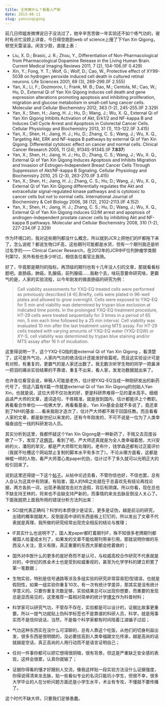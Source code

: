 ```yaml
---
title: 王林算什么？看看人严新
date: 2013-08-11
slug: yanxinqigong
---
```


前几日师姐发微博说日子没法过了，她辛辛苦苦做一年实验还不如个练气功的，彼时有点忙没顾上详查，今日得空跑到web of science上搜了下Yan Xin Qigong，顿觉天雷滚滚。闲言少叙，直接上表：

-  Liu, X. D.; Brasic, J. R.; Zhou, Y., Differentiation of Non-Pharmacological from Pharmacological Dopamine Release in the Living Human Brain. Current Medical Imaging Reviews 2011, 7 (2), 104-106.(IF 0.429)
-   Xin, Y.; Fong, Y. T.; Wolf, G.; Wolf, D.; Cao, W., Protective effect of XY99-5038 on hydrogen peroxide induced cell death in cultured retinal neurons. Life Sciences 2001, 69 (3), 289-299.(IF 2.555)
-  Yan, X.; Li, F.; Dozmorov, I.; Frank, M. B.; Dao, M.; Centola, M.; Cao, W.; Hu, D., External Qi of Yan Xin Qigong induces cell death and gene expression alterations promoting apoptosis and inhibiting proliferation, migration and glucose metabolism in small-cell lung cancer cells. Molecular and Cellular Biochemistry 2012, 363 (1-2), 245-255.(IF 2.329)
-  Yan, X.; Shen, H.; Jiang, H. J.; Hu, D.; Wang, J.; Wu, X. Q., External Qi of Yan Xin Qigong Inhibits Activation of Akt, Erk1/2 and NF-kappa B and Induces Cell Cycle Arrest and Apoptosis in Colorectal Cancer Cells. Cellular Physiology and Biochemistry 2013, 31 (1), 113-122.(IF 3.415)
-	 Yan, X.; Shen, H.; Jiang, H. J.; Hu, D.; Zhang, C. S.; Wang, J.; Wu, X. Q., Targeting Akt, ERK and NF-kappa B pathways by external Qi of Yan Xin Qigong: Differential cytotoxic effect on cancer and normal cells. Clinical Cancer Research 2005, 11 (24), 9134S-9134S.(IF **7.837**)
-  Yan, X.; Shen, H.; Jiang, H. J.; Hu, D.; Zhang, C. S.; Wang, J.; Wu, X. Q., External Qi of Yan Xin Qigong Induces Apoptosis and Inhibits Migration and Invasion of Estrogen-Independent Breast Cancer Cells Through Suppression of Akt/NF-kappa B Signaling. Cellular Physiology and Biochemistry 2010, 25 (2-3), 263-270.(IF 3.415)
-  Yan, X.; Shen, H.; Jiang, H. J.; Zhang, C. S.; Hu, D.; Wang, J.; Wu, X. Q., External Qi of Yan Xin Qigong differentially regulates the Akt and extracellular signal-regulated kinase pathways and is cytotoxic to cancer cells but not to normal cells. International Journal of Biochemistry & Cell Biology 2006, 38 (12), 2102-2113.(IF 4.152)
-  Yan, X.; Shen, H.; Jiang, H. J.; Zhang, C. S.; Hu, D.; Wang, J.; Wu, X. Q., External Qi of Yan Xin Qigong induces G2/M arrest and apoptosis of androgen-independent prostate cancer cells by inhibiting Akt and NF-kappa B pathways. Molecular and Cellular Biochemistry 2008, 310 (1-2), 227-234.(IF 2.329)

作为环境口的，我对这些期刊都没什么概念，所以就到JCR上把他们的IF都拖下来了，怎么说呢？都说生物口IF高，这些期刊可能都是水货，但有一个期刊我还是听过名字的—— Clinical Cancer Research，在2012年的JCR中IF位列肿瘤学类期刊第12，另外有些也多少听过，相信各位看官比我熟。

好了，毕竟那是期刊的指标，再顶级的期刊也有十几年没人引的文章，那就看看标题吧。直肠癌，肺癌，乳腺癌，前列腺癌……我勒个去，啥玩意要命研究啥，更霸气的是，人家的实验流程，以今年刚发的做直肠癌的研究为例：

> Cell viability assessments for YXQ-EQ treated cells were performed as previously described [4-6].Briefly, cells were plated in 96-well plates and allowed to grow overnight. Cells were exposed to YXQ-EQ for 5 min and viability was determined by trypan blue exclusion at indicated time points. In the prolonged YXQ-EQ treatment procedure, HT-29 cells were treated sequentially for 3 times in a period of 65 min, 5 min each time followed by a 25 min interval. Cell viability was evaluated 10 min after the last treatment using MTS assay. For HT-29 cells treated with varying amounts of YXQ-EQ water (YXQ-EQW) or XY-S, cell viability was determined by trypan blue staining and/or MTS assay after 16 h of incubation.

这里得说明一下，这个YXQ-EQ指的是external Qi of Yan Xin Qigong ，看清楚了，这可是外气功，人家内气功的绝活估计还能发好些篇呢。而且这实验设计可是有对照，有重复的，更霸气的是人家还出数了。我无数次听学生物的同学一把鼻涕一把泪的痛诉实验结果的不靠谱，重复不出来，看人家，发发功数据就出来了。

也许各位看官会说，审稿人可能是老外，估计把YXQ-EQ当成一种刚研发出的新药代号了，但这八篇有6篇一作就是external Qi of Yan Xin Qigong的创始人Yan Xin，也就是说，这位大师不仅功发的好，更是科研界难得一见的灌水高手。细细品读严大师的文章，遣词造句，干练精准，就是放到国内，估计都能评上个教职。再看看合作单位——哈佛大学，再看看基金，Yan Xin基金会就不多说了，竟还拿到了NIH的基金……看来我刚才造次了，估计严大师都不屑于回国任教。而且看看人家的文章，都是新世纪以来发的，还有今年刚发的，不可不说是一位为了人类幸福奋战在一线的科研发功人员。

其实分析到这里，我都怀疑这个Yan Xin Qigong是一种新药了，手贱又去百度谷歌了一下，发现了这[俩](http://yanxinqigong.net/)[货](http://zh.wikipedia.org/wiki/%E4%B8%A5%E6%96%B0)。看到了吧，严大师还真就是为全人类幸福着想，大兴安岭的火，潘阳的旱灾，都是严大师帮忙处理的。老布什，钱学森还都有过正面评价（我就不吐槽这个网站禁止复制的脚本水平有多次了）。不论从哪方面看，这都是神棍一样的人物，看严大师潜心发paper的劲，估计过不了多久就可以光明正大的给引回来了。

说到这里还得提一下这个[帖子](http://bbs.tianya.cn/post-free-3535477-1.shtml)。从帖中论述去看，不管你信也好，不信也罢，总有人会认为这其中有阴谋，有陷害，国人的NB之处就在于总喜欢先有结论再找论据，两方各执一词，出现矛盾就攻击对方造假，背后有阴谋。所以你看，现在总也不缺支持王林的，将来也不会缺支持严新的，而事情的来龙去脉反倒没人关心了。下面我就把上面我所用的错误分析方法列出来：

- SCI就代表正确吗？科学的本质很少是证实，更多是证伪，越是前沿的研究，出错的概率就越大，反倒是高中讲的东西是板上钉钉的，所以发出了文章不代表就是真理，我所做的研究经常出现完全相反的结论与推理；

- IF其实什么也说明不了，国人发paper都盯着期刊IF，殊不知很多老牌期刊都被国人给灌成水刊了，如果发的文章不能给期刊带来引用，那就说明你做的东西没人关注，意义有限，真正重要的东西大家都会抢着做的；

- 国外对中医什么的更多的是好奇而不是认可，与权威高校合作研究不代表就是对的，中世纪的炼金术士也是受到权威重视的，甚至为化学学科的建立积累了第一笔数据；

- 生物实验，特别是信号通路等涉及多组实验的研究非常容易犯I型错误，也就是假阳性，如果一组实验你重复10次，有一次有统计学差异，那其实是没有统计学意义的。只要你重复次数足够，实验结果总可以出现你想要，而重要的发现总是显而易见的，这里推荐一篇相对简单的统计学[博文](http://aleadeum.wordpress.com/2013/03/11/14-to-40-percent-of-medical-research-are-false-positives-yet-another-calculation/)作为科普材料；

- 科学家可以研究气功，不管存不存在，实验都是可以设计的，证据比故事更重要。所以一提气功就贴上伪科学标签也不是靠谱的科研人员，科学，就是用事实而不是信仰说话，当然，不是每个科学家都有时间陪着江湖骗子过招；

- 气功这种东西实在没什么可深聊的，总有人靠这个吃饭，从他们的切身利益出发，很多东西是很明朗的，没必要拔高到人类幸福跟文化传承，越是高尚的话就越是空话，真正高尚的人用行动而不是语言证明自己；

- 任何一件事你都可以把它想得很阴暗，很有背景，但这是严重缺乏安全感的表现，这样会很累，认真你就输了；

- 证据你得看的懂才好跟别人交流，像我这样贴一段实验方法没什么证据强度，你得说得清来龙去脉，贴一些看似专业的名词只能坑小学生，但很不幸，很多大学毕业的人在分析问题方面还是小学生水平，术业有专攻，不懂就不要传播了。

这个时代不缺大师，只要我们足够愚蠢。
